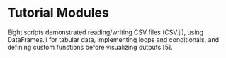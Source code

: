 # Tutorial Modules

Eight scripts demonstrated reading/writing CSV files (CSV.jl), using DataFrames.jl for tabular data, implementing loops and conditionals, and defining custom functions before visualizing outputs [5].
